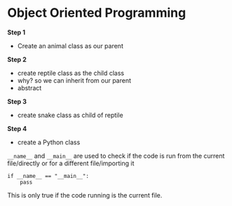 # Object Oriented Programming

**Step 1**
- Create an animal class as our parent

**Step 2**
- create reptile class as the child class
- why? so we can inherit from our parent
- abstract

**Step 3**
- create snake class as child of reptile

**Step 4**
- create a Python class

``__name__`` and ``__main__`` are used to check if the code is run from the current file/directly or for a different file/importing it


```
if __name__ == "__main__":
    pass
```
This is only true if the code running is the current file.